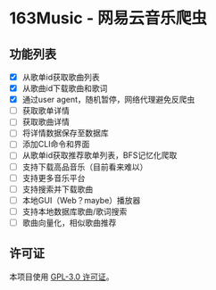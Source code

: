 # 163Music - 网易云音乐爬虫

## 功能列表

- [x] 从歌单id获取歌曲列表
- [x] 从歌曲id下载歌曲和歌词
- [x] 通过user agent，随机暂停，网络代理避免反爬虫
- [ ] 获取歌单详情
- [ ] 获取歌曲详情
- [ ] 将详情数据保存至数据库
- [ ] 添加CLI命令和界面
- [ ] 从歌单id获取推荐歌单列表，BFS记忆化爬取
- [ ] 支持下载高品音乐（目前看来难以）
- [ ] 支持更多音乐平台
- [ ] 支持搜索并下载歌曲
- [ ] 本地GUI（Web？maybe）播放器
- [ ] 支持本地数据库歌曲/歌词搜索
- [ ] 歌曲向量化，相似歌曲推荐

## 许可证

本项目使用 [GPL-3.0 许可证](LICENSE)。